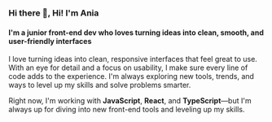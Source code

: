 ### Hi there 👋, Hi! I'm Ania
#### I'm a junior front-end dev who loves turning ideas into clean, smooth, and user-friendly interfaces

I love turning ideas into clean, responsive interfaces that feel great to use. With an eye for detail and a focus on usability, I make sure every line of code adds to the experience. I'm always exploring new tools, trends, and ways to level up my skills and solve problems smarter.

Right now, I'm working with **JavaScript**, **React**, and **TypeScript**—but I'm always up for diving into new front-end tools and leveling up my skills.






